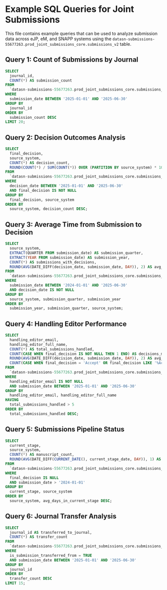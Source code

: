 # Example SQL Queries for Joint Submissions

This file contains example queries that can be used to analyze submission data across eJP, eM, and SNAPP systems using the `datasn-submissions-55677263.prod_joint_submissions_core.submissions_v2` table.

## Query 1: Count of Submissions by Journal

```sql
SELECT 
  journal_id,
  COUNT(*) AS submission_count
FROM 
  `datasn-submissions-55677263.prod_joint_submissions_core.submissions_v2`
WHERE 
  submission_date BETWEEN '2025-01-01' AND '2025-06-30'
GROUP BY 
  journal_id
ORDER BY 
  submission_count DESC
LIMIT 20;
```

## Query 2: Decision Outcomes Analysis

```sql
SELECT 
  final_decision,
  source_system,
  COUNT(*) AS decision_count,
  ROUND(COUNT(*) / SUM(COUNT(*)) OVER (PARTITION BY source_system) * 100, 2) AS percentage
FROM 
  `datasn-submissions-55677263.prod_joint_submissions_core.submissions_v2`
WHERE 
  decision_date BETWEEN '2025-01-01' AND '2025-06-30'
  AND final_decision IS NOT NULL
GROUP BY 
  final_decision, source_system
ORDER BY 
  source_system, decision_count DESC;
```

## Query 3: Average Time from Submission to Decision

```sql
SELECT 
  source_system,
  EXTRACT(QUARTER FROM submission_date) AS submission_quarter,
  EXTRACT(YEAR FROM submission_date) AS submission_year,
  COUNT(*) AS submissions_with_decisions,
  ROUND(AVG(DATE_DIFF(decision_date, submission_date, DAY)), 2) AS avg_days_to_decision
FROM 
  `datasn-submissions-55677263.prod_joint_submissions_core.submissions_v2`
WHERE 
  submission_date BETWEEN '2024-01-01' AND '2025-06-30'
  AND decision_date IS NOT NULL
GROUP BY 
  source_system, submission_quarter, submission_year
ORDER BY 
  submission_year, submission_quarter, source_system;
```

## Query 4: Handling Editor Performance

```sql
SELECT 
  handling_editor_email,
  handling_editor_full_name,
  COUNT(*) AS total_submissions_handled,
  COUNT(CASE WHEN final_decision IS NOT NULL THEN 1 END) AS decisions_made,
  ROUND(AVG(DATE_DIFF(decision_date, submission_date, DAY)), 2) AS avg_days_to_decision,
  COUNT(CASE WHEN final_decision = 'Accept' OR final_decision LIKE '%Accept%' THEN 1 END) AS acceptances
FROM 
  `datasn-submissions-55677263.prod_joint_submissions_core.submissions_v2`
WHERE 
  handling_editor_email IS NOT NULL
  AND submission_date BETWEEN '2025-01-01' AND '2025-06-30'
GROUP BY 
  handling_editor_email, handling_editor_full_name
HAVING 
  total_submissions_handled > 5
ORDER BY 
  total_submissions_handled DESC;
```

## Query 5: Submissions Pipeline Status

```sql
SELECT 
  current_stage,
  source_system,
  COUNT(*) AS manuscript_count,
  ROUND(AVG(DATE_DIFF(CURRENT_DATE(), current_stage_date, DAY)), 1) AS avg_days_in_current_stage
FROM 
  `datasn-submissions-55677263.prod_joint_submissions_core.submissions_v2`
WHERE 
  final_decision IS NULL
  AND submission_date > '2024-01-01'
GROUP BY 
  current_stage, source_system
ORDER BY 
  source_system, avg_days_in_current_stage DESC;
```

## Query 6: Journal Transfer Analysis

```sql
SELECT 
  journal_id AS transferred_to_journal,
  COUNT(*) AS transfer_count
FROM 
  `datasn-submissions-55677263.prod_joint_submissions_core.submissions_v2`
WHERE 
  is_submission_transferred_from = TRUE
  AND submission_date BETWEEN '2025-01-01' AND '2025-06-30'
GROUP BY 
  journal_id
ORDER BY 
  transfer_count DESC
LIMIT 15;
```